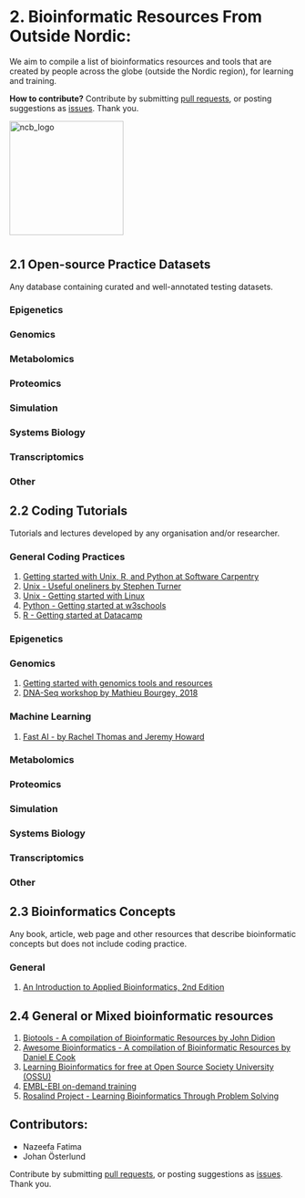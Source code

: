 # 2. Bioinformatic Resources From Outside Nordic:

We aim to compile a list of bioinformatics resources and tools that are created by people across the globe (outside the Nordic region), for learning and training.

**How to contribute?** Contribute by submitting [pull requests](https://github.com/NordicCompBio/Bioinformatics-Resources/pulls), or posting suggestions as [issues](https://github.com/NordicCompBio/Bioinformatics-Resources/issues). Thank you.

<img width="200" alt="ncb_logo" src="https://user-images.githubusercontent.com/6730853/139441283-ae67512d-d219-4f4f-ba12-8b0c408c71e5.png">

#

## 2.1 Open-source Practice Datasets
Any database containing curated and well-annotated testing datasets.

### Epigenetics

### Genomics

### Metabolomics

### Proteomics

### Simulation

### Systems Biology

### Transcriptomics

### Other

## 2.2 Coding Tutorials
Tutorials and lectures developed by any organisation and/or researcher. 

### General Coding Practices
1. [Getting started with Unix, R, and Python at Software Carpentry](https://software-carpentry.org/)
2. [Unix - Useful oneliners by Stephen Turner](https://github.com/stephenturner/oneliners)
3. [Unix - Getting started with Linux](https://training.linuxfoundation.org/free-linux-training)
4. [Python - Getting started at w3schools](https://www.w3schools.com/python/)
5. [R - Getting started at Datacamp](https://www.datacamp.com/courses/free-introduction-to-r)

### Epigenetics

### Genomics
1. [Getting started with genomics tools and resources](https://github.com/crazyhottommy/getting-started-with-genomics-tools-and-resources)
2. [DNA-Seq workshop by Mathieu Bourgey, 2018](https://github.com/mbourgey/Kyoto_DNAseq_workshop)

### Machine Learning
1. [Fast AI - by Rachel Thomas and Jeremy Howard](https://www.fast.ai/)

### Metabolomics

### Proteomics

### Simulation

### Systems Biology

### Transcriptomics

### Other

## 2.3 Bioinformatics Concepts
Any book, article, web page and other resources that describe bioinformatic concepts but does not include coding practice.

### General
1. [An Introduction to Applied Bioinformatics, 2nd Edition](http://readiab.org/introduction.html)

## 2.4 General or Mixed bioinformatic resources
1. [Biotools - A compilation of Bioinformatic Resources by John Didion](https://github.com/jdidion/biotools)
2. [Awesome Bioinformatics - A compilation of Bioinformatic Resources by Daniel E Cook](https://github.com/danielecook/Awesome-Bioinformatics)
3. [Learning Bioinformatics for free at Open Source Society University (OSSU)](https://github.com/ossu/bioinformatics)
4. [EMBL-EBI on-demand training](https://www.ebi.ac.uk/training/on-demand)
5. [Rosalind Project - Learning Bioinformatics Through Problem Solving](https://rosalind.info/problems/locations/)

## Contributors:
- Nazeefa Fatima
- Johan Österlund

Contribute by submitting [pull requests](https://github.com/NordicCompBio/Bioinformatics-Resources/pulls), or posting suggestions as [issues](https://github.com/NordicCompBio/Bioinformatics-Resources/issues). Thank you.
